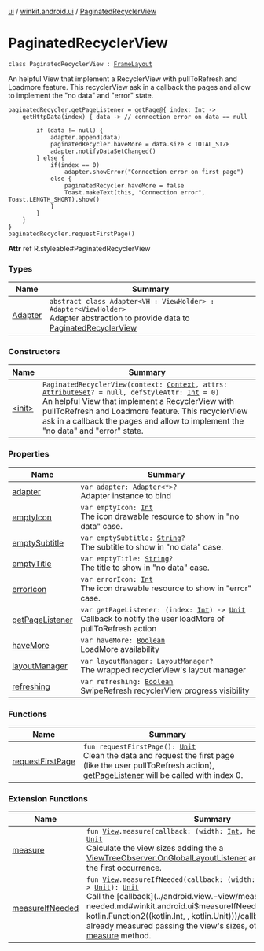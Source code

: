 [ui](../../index.md) / [winkit.android.ui](../index.md) / [PaginatedRecyclerView](./index.md)

# PaginatedRecyclerView

`class PaginatedRecyclerView : `[`FrameLayout`](https://developer.android.com/reference/android/widget/FrameLayout.html)

An helpful View that implement a RecyclerView with pullToRefresh and Loadmore feature.
This recyclerView ask in a callback the pages and allow to implement the "no data" and "error" state.

```
paginatedRecycler.getPageListener = getPage@{ index: Int ->
    getHttpData(index) { data -> // connection error on data == null

        if (data != null) {
            adapter.append(data)
            paginatedRecycler.haveMore = data.size < TOTAL_SIZE
            adapter.notifyDataSetChanged()
        } else {
            if(index == 0)
                adapter.showError("Connection error on first page")
            else {
                paginatedRecycler.haveMore = false
                Toast.makeText(this, "Connection error", Toast.LENGTH_SHORT).show()
            }
        }
    }
}
paginatedRecycler.requestFirstPage()
```

**Attr**
ref R.styleable#PaginatedRecyclerView

### Types

| Name | Summary |
|---|---|
| [Adapter](-adapter/index.md) | `abstract class Adapter<VH : ViewHolder> : Adapter<ViewHolder>`<br>Adapter abstraction to provide data to [PaginatedRecyclerView](./index.md) |

### Constructors

| Name | Summary |
|---|---|
| [&lt;init&gt;](-init-.md) | `PaginatedRecyclerView(context: `[`Context`](https://developer.android.com/reference/android/content/Context.html)`, attrs: `[`AttributeSet`](https://developer.android.com/reference/android/util/AttributeSet.html)`? = null, defStyleAttr: `[`Int`](https://kotlinlang.org/api/latest/jvm/stdlib/kotlin/-int/index.html)` = 0)`<br>An helpful View that implement a RecyclerView with pullToRefresh and Loadmore feature. This recyclerView ask in a callback the pages and allow to implement the "no data" and "error" state. |

### Properties

| Name | Summary |
|---|---|
| [adapter](adapter.md) | `var adapter: `[`Adapter`](-adapter/index.md)`<*>?`<br>Adapter instance to bind |
| [emptyIcon](empty-icon.md) | `var emptyIcon: `[`Int`](https://kotlinlang.org/api/latest/jvm/stdlib/kotlin/-int/index.html)<br>The icon drawable resource to show in "no data" case. |
| [emptySubtitle](empty-subtitle.md) | `var emptySubtitle: `[`String`](https://kotlinlang.org/api/latest/jvm/stdlib/kotlin/-string/index.html)`?`<br>The subtitle to show in "no data" case. |
| [emptyTitle](empty-title.md) | `var emptyTitle: `[`String`](https://kotlinlang.org/api/latest/jvm/stdlib/kotlin/-string/index.html)`?`<br>The title to show in "no data" case. |
| [errorIcon](error-icon.md) | `var errorIcon: `[`Int`](https://kotlinlang.org/api/latest/jvm/stdlib/kotlin/-int/index.html)<br>The icon drawable resource to show in "error" case. |
| [getPageListener](get-page-listener.md) | `var getPageListener: (index: `[`Int`](https://kotlinlang.org/api/latest/jvm/stdlib/kotlin/-int/index.html)`) -> `[`Unit`](https://kotlinlang.org/api/latest/jvm/stdlib/kotlin/-unit/index.html)<br>Callback to notify the user loadMore of pullToRefresh action |
| [haveMore](have-more.md) | `var haveMore: `[`Boolean`](https://kotlinlang.org/api/latest/jvm/stdlib/kotlin/-boolean/index.html)<br>LoadMore availability |
| [layoutManager](layout-manager.md) | `var layoutManager: LayoutManager?`<br>The wrapped recyclerView's layout manager |
| [refreshing](refreshing.md) | `var refreshing: `[`Boolean`](https://kotlinlang.org/api/latest/jvm/stdlib/kotlin/-boolean/index.html)<br>SwipeRefresh recyclerView progress visibility |

### Functions

| Name | Summary |
|---|---|
| [requestFirstPage](request-first-page.md) | `fun requestFirstPage(): `[`Unit`](https://kotlinlang.org/api/latest/jvm/stdlib/kotlin/-unit/index.html)<br>Clean the data and request the first page (like the user pullToRefresh action), [getPageListener](get-page-listener.md) will be called with index 0. |

### Extension Functions

| Name | Summary |
|---|---|
| [measure](../android.view.-view/measure.md) | `fun `[`View`](https://developer.android.com/reference/android/view/View.html)`.measure(callback: (width: `[`Int`](https://kotlinlang.org/api/latest/jvm/stdlib/kotlin/-int/index.html)`, height: `[`Int`](https://kotlinlang.org/api/latest/jvm/stdlib/kotlin/-int/index.html)`) -> `[`Unit`](https://kotlinlang.org/api/latest/jvm/stdlib/kotlin/-unit/index.html)`): `[`Unit`](https://kotlinlang.org/api/latest/jvm/stdlib/kotlin/-unit/index.html)<br>Calculate the view sizes adding the a [ViewTreeObserver.OnGlobalLayoutListener](https://developer.android.com/reference/android/view/ViewTreeObserver/OnGlobalLayoutListener.html) and removing it after the first occurrence. |
| [measureIfNeeded](../android.view.-view/measure-if-needed.md) | `fun `[`View`](https://developer.android.com/reference/android/view/View.html)`.measureIfNeeded(callback: (width: `[`Int`](https://kotlinlang.org/api/latest/jvm/stdlib/kotlin/-int/index.html)`, height: `[`Int`](https://kotlinlang.org/api/latest/jvm/stdlib/kotlin/-int/index.html)`) -> `[`Unit`](https://kotlinlang.org/api/latest/jvm/stdlib/kotlin/-unit/index.html)`): `[`Unit`](https://kotlinlang.org/api/latest/jvm/stdlib/kotlin/-unit/index.html)<br>Call the [callback](../android.view.-view/measure-if-needed.md#winkit.android.ui$measureIfNeeded(android.view.View, kotlin.Function2((kotlin.Int, , kotlin.Unit)))/callback) if the view is already measured passing the view's sizes, otherwise call the [measure](../android.view.-view/measure.md) method. |
